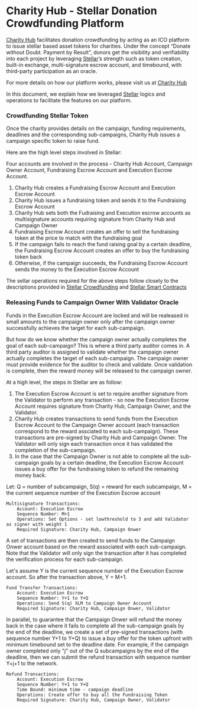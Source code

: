 # Charity Hub - Stellar Donation Crowdfunding Platform


[Charity Hub] facilitates donation crowdfunding by acting as an ICO platform to issue stellar based asset tokens for charities. Under the concept “Donate without Doubt. Payment by Result”, donors get the visibility and verifiability into each project by leveraging [Stellar]’s strength such as token creation, built-in exchange, multi-signature escrow account, and timebound, with third-party participation as an oracle.

For more details on how our platform works, please visit us at [Charity Hub]

In this document, we explain how we leveraged [Stellar] logics and operations to facilitate the features on our platform.

### Crowdfunding Stellar Token 

Once the charity provides details on the campaign, funding requirements, deadlines and the corresponding sub-campaigns, Charity Hub issues a campaign specific token to raise fund.

Here are the high level steps involved in Stellar:

Four accounts are involved in the process - Charity Hub Account,
Campaign Owner Account, Fundraising Escrow Account and Execution Escrow Account.

1. Charity Hub creates a Fundraising Escrow Account and Execution Escrow Account
2. Charity Hub issues a fundraising token and sends it to the Fundraising Escrow Account
3. Charity Hub sets both the Fudraising and Execution escrow accounts as multisignature accounts requiring signature from Charity Hub and Campaign Owner
4. Fundraising Escrow Account creates an offer to sell the fundraising token at the price to match with the fundraising goal
5. If the campaign fails to reach the fund raising goal by a certain deadline, the Fundraising Escrow Account creates an offer to buy the fundraising token back
6. Otherwise, if the campaign succeeds, the Fundraising Escrow Account sends the money to the Execution Escrow Account

The sellar operations required for the above steps follow closely to the descriptions provided in [Stellar Crowdfunding] and [Stellar Smart Contracts]

### Releasing Funds to Campaign Owner With Validator Oracle 

Funds in the Execution Escrow Account are locked and will be realeased in small amounts to the campaign owner only after the campaign owner successfully achieves the target for each sub-campaign.

But how do we know whether the campaign owner actually completes the goal of each sub-campaign? This is where a third party auditor comes in. A third party auditor is assigned to validate whether the campaign owner actually completes the target of each sub-campaign. The campaign owner must provide evidence for the auditor to check and validate. Once validation is complete, then the reward money will be released to the campaign owner.

At a high level, the steps in Stellar are as follow:
1. The Execution Escrow Account is set to require another signature from the Validator to perform any transaction - so now the Execution Escrow Account requires signature from Charity Hub, Campaign Owner, and the Validator.
2. Charity Hub creates transactions to send funds from the Execution Escrow Account to the Campaign Owner account (each transaction correspond to the reward assciated to each sub-campaign). These transactions are pre-signed by Charity Hub and Campaign Owner. The Validator will only sign each transaction once it has validated the completion of the sub-campaign.
3. In the case that the Campaign Owner is not able to complete all the sub-campaign goals by a certain deadline, the Execution Escrow Account issues a buy offer for the fundraising token to refund the remaining money back.

Let:
Q = number of subcampaign,
S(q) = reward for each subcampaign,
M = the current sequence number of the Execution Escrow account

    Multisignature Transactions:
        Account: Execution Escrow
        Sequence Number: M+1 
        Operations: Set Options - set lowthreshold to 3 and add Validator as signer with weight 1
        Required Signature: Charity Hub, Campaign Onwer


A set of transactions are then created to send funds to the Campaign Onwer account based on the reward associated with each sub-campaign. Note that the Validator will only sign the transaction after it has completed the verification process for each sub-campaign.

Let's assume Y is the current sequence number of the Execution Escrow account. So after the transaction above, Y = M+1.

    Fund Transfer Transactions:
        Account: Execution Escrow
        Sequence Number: Y+1 to Y+Q
        Operations: Send S(q) XLM to Campaign Owner Account
        Required Signature: Charity Hub, Campaign Onwer, Validator

In parallel, to guarantee that the Campaign Onwer will refund the money back in the case where it fails to complete all the sub-campaign goals by the end of the deadline, we create a set of pre-signed transactions (with sequence number Y+1 to Y+Q) to issue a buy offer for the token upfront with minimum timebound set to the deadline date. For example, if the campaign owner completed only "j" out of the Q subcampaigns by the end of the deadline, then we can submit the refund transaction with sequence number Y+j+1 to the network.

    Refund Transactions:
        Account: Execution Escrow
        Sequence Number: Y+1 to Y+Q
        Time Bound: minimum time - campaign deadline
        Operations: Create offer to buy all the Fundraising Token
        Required Signature: Charity Hub, Campaign Owner, Validator


    
    
   [Stellar Crowdfunding]: <https://www.stellar.org/blog/multisig-and-simple-contracts-stellar>
   [Stellar Smart Contracts]: <https://www.stellar.org/developers/guides/walkthroughs/stellar-smart-contracts.html>
   [Stellar]: <https://www.stellar.org/>
   [Charity Hub]: <http://charity-hub.org>
   


